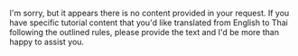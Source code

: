 I'm sorry, but it appears there is no content provided in your request. If you have specific tutorial content that you'd like translated from English to Thai following the outlined rules, please provide the text and I'd be more than happy to assist you.